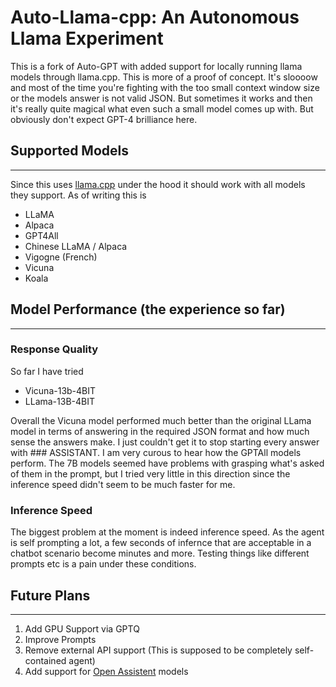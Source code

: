 # Auto-Llama-cpp: An Autonomous Llama Experiment
This is a fork of Auto-GPT with added support for locally running llama models through llama.cpp.
This is more of a proof of concept. It's sloooow and most of the time you're fighting with the too small context window size or the models answer is not valid JSON. But sometimes it works and then it's really quite magical what even such a small model comes up with. 
But obviously don't expect GPT-4 brilliance here.


## Supported Models
---
Since this uses [llama.cpp](https://github.com/ggerganov/llama.cpp) under the hood it should work with all models they support. As of writing this is 
* LLaMA
* Alpaca
* GPT4All
* Chinese LLaMA / Alpaca
* Vigogne (French)
* Vicuna
* Koala

## Model Performance (the experience so far)
---

### Response Quality
So far I have tried 
* Vicuna-13b-4BIT 
* LLama-13B-4BIT

Overall the Vicuna model performed much better than the original LLama model in terms of answering in the required JSON format and how much sense the answers make. I just couldn't get it to stop starting every answer with ### ASSISTANT.
I am very curous to hear how the GPTAll models perform. The 7B models seemed have problems with grasping what's asked of them in the prompt, but I tried very little in this direction since the inference speed didn't seem to be much faster for me.

### Inference Speed
The biggest problem at the moment is indeed inference speed. As the agent is self prompting a lot, a few seconds of infernce that are acceptable in a chatbot scenario become minutes and more. 
Testing things like different prompts etc is a pain under these conditions. 


## Future Plans
---

1. Add GPU Support via GPTQ
2. Improve Prompts
3. Remove external API support (This is supposed to be completely self-contained agent)
4. Add support for [Open Assistent](https://github.com/LAION-AI/Open-Assistant) models